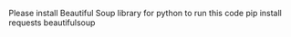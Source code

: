 Please install Beautiful Soup library for python to run this code
            pip install requests beautifulsoup

